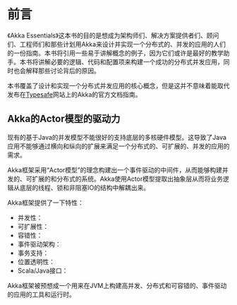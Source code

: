 # 前言

《Akka Essentials》这本书的目的是想成为架构师们、解决方案提供者们、顾问们、工程师们和那些计划用Akka来设计并实现一个分布式的、并发的应用的人们的一份指南。本书将引用一些易于讲解概念的例子，因为它们或许是最好的教学助手。本书将讲解必要的逻辑、代码和配置项来构建一个成功的分布式并发应用，同时也会解释那些讨论背后的原因。

本书覆盖了设计和实现一个分布式并发应用的核心概念，但是这并不意味着能取代发布在[Typesafe](http://doc.akka.io/docs/akka/)网站上的Akka的官方文档指南。


## Akka的Actor模型的驱动力

现有的基于Java的并发模型不能很好的支持底层的多核硬件模型。这导致了Java应用不能够通过横向和纵向的扩展来满足一个分布式的、可扩展的、并发的应用的需求。

Akka框架采用“Actor模型”的理念构建出一个事件驱动的中间件，从而能够构建并发的、可扩展的和分布式的系统。Akka使用Actor模型提取出抽象层从而将业务逻辑从底层的线程、锁和非阻塞IO的结构中解耦出来。

Akka框架提供了一下特性：
* 并发性：
* 可扩展性：
* 容错性：
* 事件驱动架构：
* 事务支持：
* 位置透明性：
* Scala/Java接口：

Akka框架被预想成一个用来在JVM上构建高并发、分布式和可容错的、事件驱动的应用的工具和运行时。